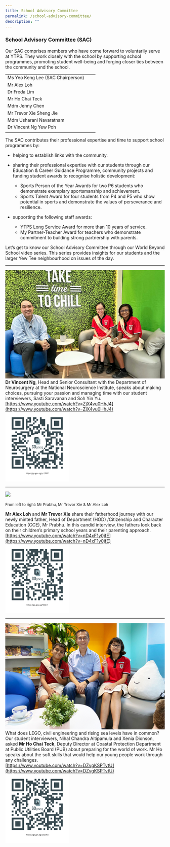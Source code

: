 ```yaml
---
title: School Advisory Committee
permalink: /school-advisory-committee/
description: ""
---
```

### School Advisory Committee (SAC)

Our SAC comprises members who have come forward to voluntarily serve at YTPS. They work closely with the school by supporting school programmes, promoting student well-being and forging closer ties between the community and the school.



| |  |  |
| -------- | -------- | -------- |
|Ms Yeo Keng Lee (SAC Chairperson)|||
|Mr Alex Loh  |    |   |
|Dr Freda Lim  |    |   |
|Mr Ho Chai Teck  |    |   |
|Mdm Jenny Chen  |    |   |
|Mr Trevor Xie Sheng Jie  |    |   |
|Mdm Usharani Navaratnam |    |   |
|Dr Vincent Ng Yew Poh |    |   |
||||

The SAC contributes their professional expertise and time to support school programmes by:<br>
* helping to establish links with the community.<br>
* sharing their professional expertise with our students through our Education &amp; Career Guidance Programme, community projects and funding student awards to recognise holistic development:<br>
  * Sports Person of the Year Awards for two P6 students who demonstrate exemplary sportsmanship and achievement.<br>
  * Sports Talent Award for four students from P4 and P5 who show potential in sports and demonstrate the values of perseverance and resilience.<br> 

* supporting the following staff awards:<br>
  * YTPS Long Service Award for more than 10 years of service. <br> 
  * My Partner-Teacher Award for teachers who demonstrate commitment to building strong partnership with parents.<br>
 
 Let’s get to know our School Advisory Committee through our World Beyond School video series. This series provides insights for our students and the larger Yew Tee neighbourhood on issues of the day. <br>
<hr>

![](/images/sac%202023%2002.JPG)
**Dr Vincent Ng**, Head and Senior Consultant with the Department of Neurosurgery at the National Neuroscience Institute, speaks about making choices, pursuing your passion and managing time with our student interviewers, Sasti Saravanan and Soh Yin Yu.
[https://www.youtube.com/watch?v=ZjX4vu0HhJ4](https://www.youtube.com/watch?v=ZjX4vu0HhJ4)
<img style="width:40%" src="/images/dr%20vincent%20ng%20qr%20code.png">
<hr>

![](/images/sac%202023%2001.jpg)
<p style="font-size: 12px;">From left to right: Mr Prabhu, Mr Trevor Xie &amp; Mr Alex Loh</p>

**Mr Alex Loh** and **Mr Trevor Xie** share their fatherhood journey with our newly minted father, Head of Department (HOD) /Citizenship and Character Education (CCE), Mr Prabhu. In this candid interview, the fathers look back on their children’s primary school years and their parenting approach.<br>
[https://www.youtube.com/watch?v=nD4xF1y0jfE](https://www.youtube.com/watch?v=nD4xF1y0jfE)
<img style="width:40%" src="/images/mr%20alex%20loh%20and%20mr%20trevor%20xie%20qr%20code.png">
<hr>

![](/images/sac%202023%2003.JPG)
What does LEGO, civil engineering and rising sea levels have in common? Our student interviewers, Nihal Chandra Aitipamula and Xenia Dionson, asked **Mr Ho Chai Teck**, Deputy Director at Coastal Protection Department at Public Utilities Board (PUB) about preparing for the world of work. Mr Ho speaks about the soft skills that would help our young people work through any challenges.<br>
[https://www.youtube.com/watch?v=DZvgKSPTvtU](https://www.youtube.com/watch?v=DZvgKSPTvtU)
<img style="width:40%" src="/images/mr%20ho%20chai%20teck%20qr%20code.png">


